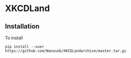 # XKCDLand


## Installation
To install 
```
pip install --user https://github.com/Nanoseb/XKCDLandarchive/master.tar.gz
```
